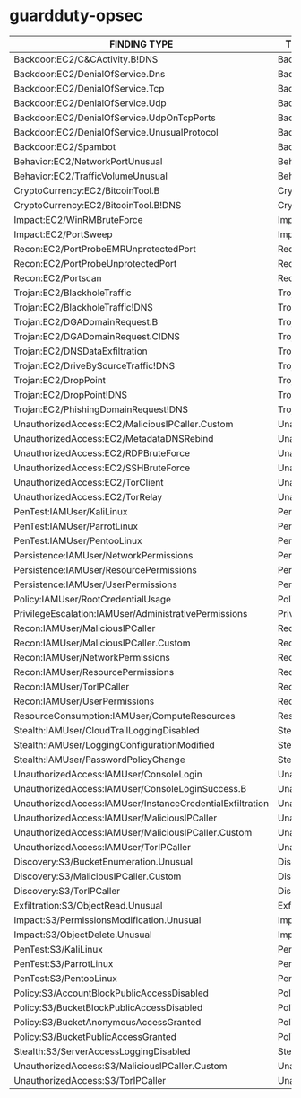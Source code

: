 # guardduty-opsec

| FINDING TYPE                                              | THREAT PURPOSE      | RESOURCE | SEVERITY |
|-----------------------------------------------------------|---------------------|----------|----------|
| Backdoor:EC2/C&CActivity.B!DNS                            | Backdoor            | EC2      | High     |
| Backdoor:EC2/DenialOfService.Dns                          | Backdoor            | EC2      | High     |
| Backdoor:EC2/DenialOfService.Tcp                          | Backdoor            | EC2      | High     |
| Backdoor:EC2/DenialOfService.Udp                          | Backdoor            | EC2      | High     |
| Backdoor:EC2/DenialOfService.UdpOnTcpPorts                | Backdoor            | EC2      | High     |
| Backdoor:EC2/DenialOfService.UnusualProtocol              | Backdoor            | EC2      | High     |
| Backdoor:EC2/Spambot                                      | Backdoor            | EC2      | Medium   |
| Behavior:EC2/NetworkPortUnusual                           | Behavior            | EC2      | Medium   |
| Behavior:EC2/TrafficVolumeUnusual                         | Behavior            | EC2      | Medium   |
| CryptoCurrency:EC2/BitcoinTool.B                          | CryptoCurrency      | EC2      | High     |
| CryptoCurrency:EC2/BitcoinTool.B!DNS                      | CryptoCurrency      | EC2      | High     |
| Impact:EC2/WinRMBruteForce                                | Impact              | EC2      | High     |
| Impact:EC2/PortSweep                                      | Impact              | EC2      | High     |
| Recon:EC2/PortProbeEMRUnprotectedPort                     | Recon               | EC2      | High     |
| Recon:EC2/PortProbeUnprotectedPort                        | Recon               | EC2      | Low*     |
| Recon:EC2/Portscan                                        | Recon               | EC2      | Medium   |
| Trojan:EC2/BlackholeTraffic                               | Trojan              | EC2      | Medium   |
| Trojan:EC2/BlackholeTraffic!DNS                           | Trojan              | EC2      | Medium   |
| Trojan:EC2/DGADomainRequest.B                             | Trojan              | EC2      | High     |
| Trojan:EC2/DGADomainRequest.C!DNS                         | Trojan              | EC2      | High     |
| Trojan:EC2/DNSDataExfiltration                            | Trojan              | EC2      | High     |
| Trojan:EC2/DriveBySourceTraffic!DNS                       | Trojan              | EC2      | Medium   |
| Trojan:EC2/DropPoint                                      | Trojan              | EC2      | Medium   |
| Trojan:EC2/DropPoint!DNS                                  | Trojan              | EC2      | High     |
| Trojan:EC2/PhishingDomainRequest!DNS                      | Trojan              | EC2      | High     |
| UnauthorizedAccess:EC2/MaliciousIPCaller.Custom           | UnauthorizedAccess  | EC2      | Medium   |
| UnauthorizedAccess:EC2/MetadataDNSRebind                  | UnauthorizedAccess  | EC2      | High     |
| UnauthorizedAccess:EC2/RDPBruteForce                      | UnauthorizedAccess  | EC2      | Low*     |
| UnauthorizedAccess:EC2/SSHBruteForce                      | UnauthorizedAccess  | EC2      | Low*     |
| UnauthorizedAccess:EC2/TorClient                          | UnauthorizedAccess  | EC2      | High     |
| UnauthorizedAccess:EC2/TorRelay                           | UnauthorizedAccess  | EC2      | High     |
| PenTest:IAMUser/KaliLinux                                 | PenTest             | IAM      | Medium   |
| PenTest:IAMUser/ParrotLinux                               | PenTest             | IAM      | Medium   |
| PenTest:IAMUser/PentooLinux                               | PenTest             | IAM      | Medium   |
| Persistence:IAMUser/NetworkPermissions                    | Persistence         | IAM      | Medium*  |
| Persistence:IAMUser/ResourcePermissions                   | Persistence         | IAM      | Medium*  |
| Persistence:IAMUser/UserPermissions                       | Persistence         | IAM      | Medium*  |
| Policy:IAMUser/RootCredentialUsage                        | Policy              | IAM      | Low      |
| PrivilegeEscalation:IAMUser/AdministrativePermissions     | PrivilegeEscalation | IAM      | Low*     |
| Recon:IAMUser/MaliciousIPCaller                           | Recon               | IAM      | Medium   |
| Recon:IAMUser/MaliciousIPCaller.Custom                    | Recon               | IAM      | Medium   |
| Recon:IAMUser/NetworkPermissions                          | Recon               | IAM      | Medium*  |
| Recon:IAMUser/ResourcePermissions                         | Recon               | IAM      | Medium*  |
| Recon:IAMUser/TorIPCaller                                 | Recon               | IAM      | Medium   |
| Recon:IAMUser/UserPermissions                             | Recon               | IAM      | Medium*  |
| ResourceConsumption:IAMUser/ComputeResources              | ResourceConsumption | IAM      | Medium*  |
| Stealth:IAMUser/CloudTrailLoggingDisabled                 | Stealth             | IAM      | Low      |
| Stealth:IAMUser/LoggingConfigurationModified              | Stealth             | IAM      | Medium*  |
| Stealth:IAMUser/PasswordPolicyChange                      | Stealth             | IAM      | Low      |
| UnauthorizedAccess:IAMUser/ConsoleLogin                   | UnauthorizedAccess  | IAM      | Medium*  |
| UnauthorizedAccess:IAMUser/ConsoleLoginSuccess.B          | UnauthorizedAccess  | IAM      | Medium   |
| UnauthorizedAccess:IAMUser/InstanceCredentialExfiltration | UnauthorizedAccess  | IAM      | High     |
| UnauthorizedAccess:IAMUser/MaliciousIPCaller              | UnauthorizedAccess  | IAM      | Medium   |
| UnauthorizedAccess:IAMUser/MaliciousIPCaller.Custom       | UnauthorizedAccess  | IAM      | Medium   |
| UnauthorizedAccess:IAMUser/TorIPCaller                    | UnauthorizedAccess  | IAM      | Medium   |
| Discovery:S3/BucketEnumeration.Unusual                    | Discovery           | S3       | Medium   |
| Discovery:S3/MaliciousIPCaller.Custom                     | Discovery           | S3       | High     |
| Discovery:S3/TorIPCaller                                  | Discovery           | S3       | Medium   |
| Exfiltration:S3/ObjectRead.Unusual                        | Exfiltration        | S3       | Medium   |
| Impact:S3/PermissionsModification.Unusual                 | Impact              | S3       | Medium   |
| Impact:S3/ObjectDelete.Unusual                            | Impact              | S3       | Medium   |
| PenTest:S3/KaliLinux                                      | PenTest             | S3       | Medium   |
| PenTest:S3/ParrotLinux                                    | PenTest             | S3       | Medium   |
| PenTest:S3/PentooLinux                                    | PenTest             | S3       | Medium   |
| Policy:S3/AccountBlockPublicAccessDisabled                | Policy              | S3       | Low      |
| Policy:S3/BucketBlockPublicAccessDisabled                 | Policy              | S3       | Low      |
| Policy:S3/BucketAnonymousAccessGranted                    | Policy              | S3       | High     |
| Policy:S3/BucketPublicAccessGranted                       | Policy              | S3       | High     |
| Stealth:S3/ServerAccessLoggingDisabled                    | Stealth             | S3       | Low      |
| UnauthorizedAccess:S3/MaliciousIPCaller.Custom            | UnauthorizedAccess  | S3       | High     |
| UnauthorizedAccess:S3/TorIPCaller                         | UnauthorizedAccess  | S3       | High     |
